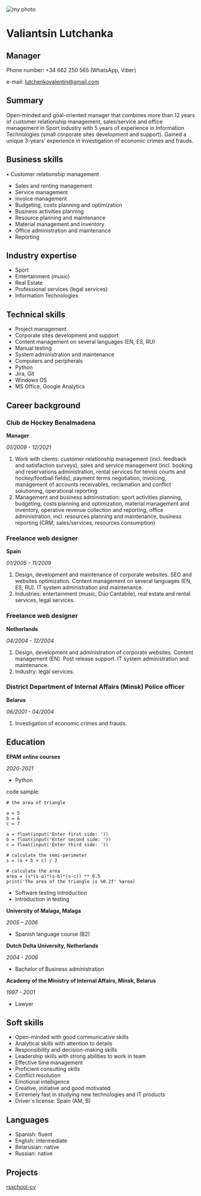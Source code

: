 ![my photo](https://lh3.googleusercontent.com/pw/AM-JKLWz27u0w0xouggC4f0d27s6IvwKs3MLUGuasOMFakzXNB3GqaDVsK9TOpltX4PUd2AiPkPMX3YWzKYTr7JAT07BLvxBAbx7WH7hD0VR-gHxkJ2Vks4zm3UYe8U7b0TtrkGAFkZtqkG9N49m8gbFRn0zGw=w149-h196-no?authuser=0)

# Valiantsin Lutchanka

## Manager

Phone number:			+34 662 250 565 (WhatsApp, Viber)

e-mail:				lutchenkovalentin@gmail.com

## Summary

Open-minded and goal-oriented manager that combines more than 12 years of customer relationship management, sales/service and office management in Sport industry with 5 years of experience in Information Technologies (small corporate sites development and support). Gained a unique 3-years’ experience in investigation of economic crimes and frauds.

## Business skills

•	Customer relationship management

*	Sales and renting management
*	Service management
*	Invoice management
*	Budgeting, costs planning and optimization
*	Business activities planning
*	Resource planning and maintenance
*	Material management and inventory
*	Office administration and maintenance
*	Reporting

## Industry expertise

*	Sport
*	Entertainment (music)
*	Real Estate
*	Professional services (legal services)
*	Information Technologies

## Technical skills

*	Project management
*	Corporate sites development and support
*	Content management on several languages (EN, ES, RU)
*	Manual testing
*	System administration and maintenance
*	Computers and peripherals
*	Python
*	Jira, Git
*	Windows OS
*	MS Office, Google Analytics

## Career background

### Club de Hockey Benalmadena
__Manager__

_01/2009 - 12/2021_

  1. Work with clients: customer relationship management (incl. feedback and satisfaction surveys), sales and service management (incl. booking and reservations administration, rental services for tennis courts and hockey/football fields), payment terms negotiation, invoicing, management of accounts receivables, reclamation and conflict solutioning, operational reporting
  2. Management and business administration: sport activities planning, budgeting, costs planning and optimization, material management and inventory, operative revenue collection and reporting, office administration, incl. resources planning and maintenance, business reporting (CRM, sales/services, resources consumption)

### Freelance web designer

__Spain__

_01/2005 - 11/2009_

  1. Design, development and maintenance of corporate websites.
SEO and websites optimization. 
Content management on several languages (EN, ES, RU).  IT system administration and maintenance.
  2. Industries: entertainment (music, Dúo Cantabile), real estate and rental services, legal services.

### Freelance web designer

__Netherlands__

_04/2004 - 12/2004_

  1. Design, development and administration of corporate websites.
Content management (EN). Post release support. IT system administration and maintenance.
  2. Industry: legal services.

### District Department of Internal Affairs (Minsk) Police officer

__Belarus__

_06/2001 - 04/2004_

  1. Investigation of economic crimes and frauds.

## Education

__EPAM online courses__

_2020-2021_

  * Python 
  
  code sample:
  
    # the area of triangle

    a = 5
    b = 6
    c = 7

    a = float(input('Enter first side: '))
    b = float(input('Enter second side: '))
    c = float(input('Enter third side: '))

    # calculate the semi-perimeter
    s = (a + b + c) / 2

    # calculate the area
    area = (s*(s-a)*(s-b)*(s-c)) ** 0.5
    print('The area of the triangle is %0.2f' %area)
  
  * Software testing introduction 
  * Introduction in testing 
 
__University of Malaga, Malaga__

_2005 – 2006_

* Spanish language course (B2)

__Dutch Delta University, Netherlands__

_2004 - 2006_

* Bachelor of Business administration

__Academy of the Ministry of Internal Affairs, Minsk, Belarus__

_1997 - 2001_

* Lawyer

## Soft skills

*	Open-minded with good communicative skills
*	Analytical skills with attention to details
*	Responsibility and decision-making skills
*	Leadership skills with strong abilities to work in team
*	Effective time management
*	Proficient consulting skills
*	Conflict resolution
*	Emotional intelligence
*	Creative, initiative and good motivated
*	Extremely fast in studying new technologies and IT products
*	Driver´s license: Spain (AM, B)

## Languages

*	Spanish: fluent
*	English: intermediate
*	Belarusian: native
*	Russian: native

## Projects

[rsschool-cv](https://github.com/Valiantsin2021/rsschool-cv/blob/gh-pages/cv.md)
